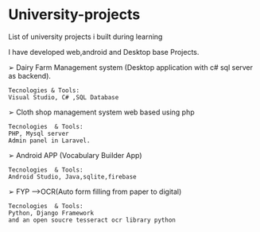 # University-projects
List of university projects i built during learning


I have developed web,android and Desktop base Projects.

➢	Dairy Farm Management system (Desktop application with c# sql server as backend).
```
Tecnologies & Tools:
Visual Studio, C# ,SQL Database
```

➢	Cloth shop management system web based using php
```
Tecnologies  & Tools:
PHP, Mysql server 
Admin panel in Laravel.
```

➢	Android APP (Vocabulary Builder App)
```
Tecnologies  & Tools:
Android Studio, Java,sqlite,firebase
```

➢	FYP -->OCR(Auto form filling from paper to digital)
```
Tecnologies  & Tools:
Python, Django Framework 
and an open soucre tesseract ocr library python
```
